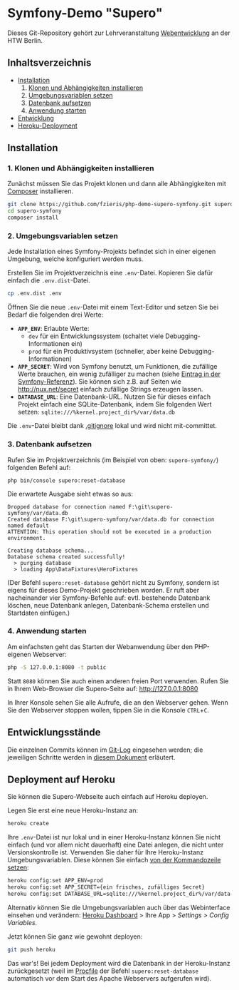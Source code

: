 # Symfony-Demo "Supero"

Dieses Git-Repository gehört zur Lehrveranstaltung [Webentwicklung][web] an der
HTW Berlin.

## Inhaltsverzeichnis

* [Installation](#installation)
  1. [Klonen und Abhängigkeiten installieren](#1-klonen-und-abhängigkeiten-installieren)
  2. [Umgebungsvariablen setzen](#2-umgebungsvariablen-setzen)
  3. [Datenbank aufsetzen](#3-datenbank-aufsetzen)
  4. [Anwendung starten](#4-anwendung-starten)
* [Entwicklung](#entwicklungsstände)
* [Heroku-Deployment](#deployment-auf-heroku)

## Installation

### 1. Klonen und Abhängigkeiten installieren

Zunächst müssen Sie das Projekt klonen und dann alle Abhängigkeiten mit
[Composer][composer] installieren.
```sh
git clone https://github.com/fzieris/php-demo-supero-symfony.git supero-symfony
cd supero-symfony
composer install
```

### 2. Umgebungsvariablen setzen

Jede Installation eines Symfony-Projekts befindet sich in einer eigenen
Umgebung, welche konfiguriert werden muss.

Erstellen Sie im Projektverzeichnis eine `.env`-Datei.
Kopieren Sie dafür einfach die `.env.dist`-Datei.
```sh
cp .env.dist .env
```

Öffnen Sie die neue `.env`-Datei mit einem Text-Editor und setzen Sie bei Bedarf
die folgenden drei Werte:
* **`APP_ENV`**: Erlaubte Werte:
  * `dev` für ein Entwicklungssystem (schaltet viele Debugging-Informationen ein)
  * `prod` für ein Produktivsystem (schneller, aber keine Debugging-Informationen)
* **`APP_SECRET`**: Wird von Symfony benutzt, um Funktionen, die zufällige Werte
  brauchen, ein wenig zufälliger zu machen
  (siehe [Eintrag in der Symfony-Referenz][app-secret]).
  Sie können sich z.B. auf Seiten wie http://nux.net/secret einfach zufällige
  Strings erzeugen lassen.
* **`DATABASE_URL`**: Eine Datenbank-URL. Nutzen Sie für dieses einfach Projekt
  einfach eine SQLite-Datenbank, indem Sie folgenden Wert setzen:
  `sqlite:///%kernel.project_dir%/var/data.db`
     
Die `.env`-Datei bleibt dank [.gitignore](.gitignore) lokal und wird nicht
mit-committet.
     
### 3. Datenbank aufsetzen

Rufen Sie im Projektverzeichnis (im Beispiel von oben: `supero-symfony/`)
folgenden Befehl auf:
```
php bin/console supero:reset-database
```
Die erwartete Ausgabe sieht etwas so aus:
```
Dropped database for connection named F:\git\supero-symfony/var/data.db
Created database F:\git\supero-symfony/var/data.db for connection named default
ATTENTION: This operation should not be executed in a production environment.

Creating database schema...
Database schema created successfully!
  > purging database
  > loading App\DataFixtures\HeroFixtures
```
(Der Befehl `supero:reset-database` gehört nicht zu Symfony, sondern ist eigens
 für dieses Demo-Projekt geschrieben worden.
 Er ruft aber nacheinander vier Symfony-Befehle auf:
 evtl. bestehende Datenbank löschen, neue Datenbank anlegen,
 Datenbank-Schema erstellen und Startdaten einfügen.)

### 4. Anwendung starten

Am einfachsten geht das Starten der Webanwendung über den PHP-eigenen Webserver:
```sh
php -S 127.0.0.1:8080 -t public
```
Statt `8080` können Sie auch einen anderen freien Port verwenden.
Rufen Sie in Ihrem Web-Browser die Supero-Seite auf: http://127.0.0.1:8080

In Ihrer Konsole sehen Sie alle Aufrufe, die an den Webserver gehen.
Wenn Sie den Webserver stoppen wollen, tippen Sie in die Konsole `CTRL`+`C`.

## Entwicklungsstände

Die einzelnen Commits können im [Git-Log](../../commits/master) eingesehen werden;
die jeweiligen Schritte werden in [diesem Dokument](development.md) erläutert.

## Deployment auf Heroku

Sie können die Supero-Webseite auch einfach auf Heroku deployen.

Legen Sie erst eine neue Heroku-Instanz an:
```sh
heroku create
```

Ihre `.env`-Datei ist nur lokal und in einer Heroku-Instanz können Sie nicht
einfach (und vor allem nicht dauerhaft) eine Datei anlegen, die nicht unter
Versionskontrolle ist.
Verwenden Sie daher für Ihre Heroku-Instanz Umgebungsvariablen.
Diese können Sie einfach [von der Kommandozeile setzen][heroku-settings]:
```sh
heroku config:set APP_ENV=prod
heroku config:set APP_SECRET={ein frisches, zufälliges Secret}
heroku config:set DATABASE_URL=sqlite:///%kernel.project_dir%/var/data.db
```

Alternativ können Sie die Umgebungsvariablen auch über das Webinterface einsehen
und verändern:
[Heroku Dashboard][heroku-dashboard] > Ihre App > *Settings > Config Variables*.

Jetzt können Sie ganz wie gewohnt deployen:
```sh
git push heroku
```

Das war's! 
Bei jedem Deployment wird die Datenbank in der Heroku-Instanz zurückgesetzt
(weil im [Procfile](Procfile) der Befehl `supero:reset-database` automatisch vor
 dem Start des Apache Webservers aufgerufen wird).
     
[web]: http://www.zieris.net/webdev/
[composer]: https://getcomposer.org/
[heroku-dashboard]: https://dashboard.heroku.com/apps
[heroku-settings]: https://devcenter.heroku.com/articles/config-vars#setting-up-config-vars-for-a-deployed-application
[app-secret]: http://symfony.com/doc/current/reference/configuration/framework.html#secret
